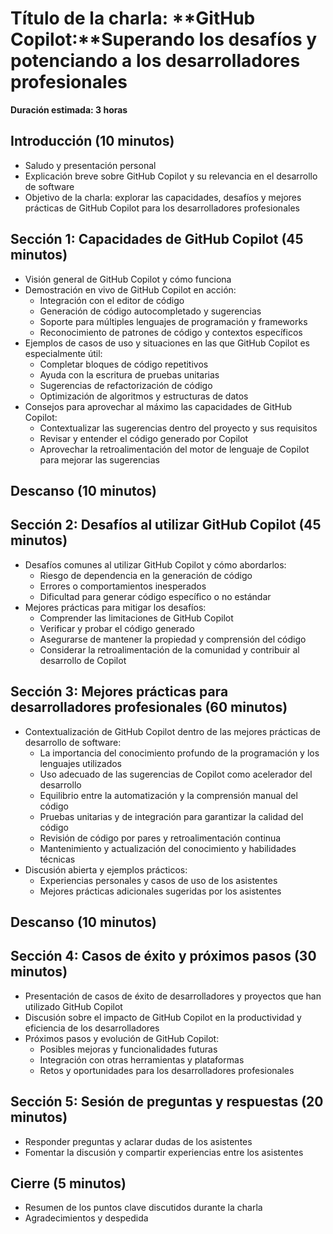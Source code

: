 # Título de la charla: **GitHub Copilot:**Superando los desafíos y potenciando a los desarrolladores profesionales

**Duración estimada: 3 horas**

## Introducción (10 minutos)

- Saludo y presentación personal
- Explicación breve sobre GitHub Copilot y su relevancia en el desarrollo de software
- Objetivo de la charla: explorar las capacidades, desafíos y mejores prácticas de GitHub Copilot para los desarrolladores profesionales

## Sección 1: Capacidades de GitHub Copilot (45 minutos)

- Visión general de GitHub Copilot y cómo funciona
- Demostración en vivo de GitHub Copilot en acción:
  - Integración con el editor de código
  - Generación de código autocompletado y sugerencias
  - Soporte para múltiples lenguajes de programación y frameworks
  - Reconocimiento de patrones de código y contextos específicos
- Ejemplos de casos de uso y situaciones en las que GitHub Copilot es especialmente útil:
  - Completar bloques de código repetitivos
  - Ayuda con la escritura de pruebas unitarias
  - Sugerencias de refactorización de código
  - Optimización de algoritmos y estructuras de datos
- Consejos para aprovechar al máximo las capacidades de GitHub Copilot:
  - Contextualizar las sugerencias dentro del proyecto y sus requisitos
  - Revisar y entender el código generado por Copilot
  - Aprovechar la retroalimentación del motor de lenguaje de Copilot para mejorar las sugerencias

## Descanso (10 minutos)

## Sección 2: Desafíos al utilizar GitHub Copilot (45 minutos)

- Desafíos comunes al utilizar GitHub Copilot y cómo abordarlos:
  - Riesgo de dependencia en la generación de código
  - Errores o comportamientos inesperados
  - Dificultad para generar código específico o no estándar
- Mejores prácticas para mitigar los desafíos:
  - Comprender las limitaciones de GitHub Copilot
  - Verificar y probar el código generado
  - Asegurarse de mantener la propiedad y comprensión del código
  - Considerar la retroalimentación de la comunidad y contribuir al desarrollo de Copilot

## Sección 3: Mejores prácticas para desarrolladores profesionales (60 minutos)

- Contextualización de GitHub Copilot dentro de las mejores prácticas de desarrollo de software:
  - La importancia del conocimiento profundo de la programación y los lenguajes utilizados
  - Uso adecuado de las sugerencias de Copilot como acelerador del desarrollo
  - Equilibrio entre la automatización y la comprensión manual del código
  - Pruebas unitarias y de integración para garantizar la calidad del código
  - Revisión de código por pares y retroalimentación continua
  - Mantenimiento y actualización del conocimiento y habilidades técnicas
- Discusión abierta y ejemplos prácticos:
  - Experiencias personales y casos de uso de los asistentes
  - Mejores prácticas adicionales sugeridas por los asistentes

## Descanso (10 minutos)

## Sección 4: Casos de éxito y próximos pasos (30 minutos)

- Presentación de casos de éxito de desarrolladores y proyectos que han utilizado GitHub Copilot
- Discusión sobre el impacto de GitHub Copilot en la productividad y eficiencia de los desarrolladores
- Próximos pasos y evolución de GitHub Copilot:
  - Posibles mejoras y funcionalidades futuras
  - Integración con otras herramientas y plataformas
  - Retos y oportunidades para los desarrolladores profesionales

## Sección 5: Sesión de preguntas y respuestas (20 minutos)

- Responder preguntas y aclarar dudas de los asistentes
- Fomentar la discusión y compartir experiencias entre los asistentes

## Cierre (5 minutos)

- Resumen de los puntos clave discutidos durante la charla
- Agradecimientos y despedida
